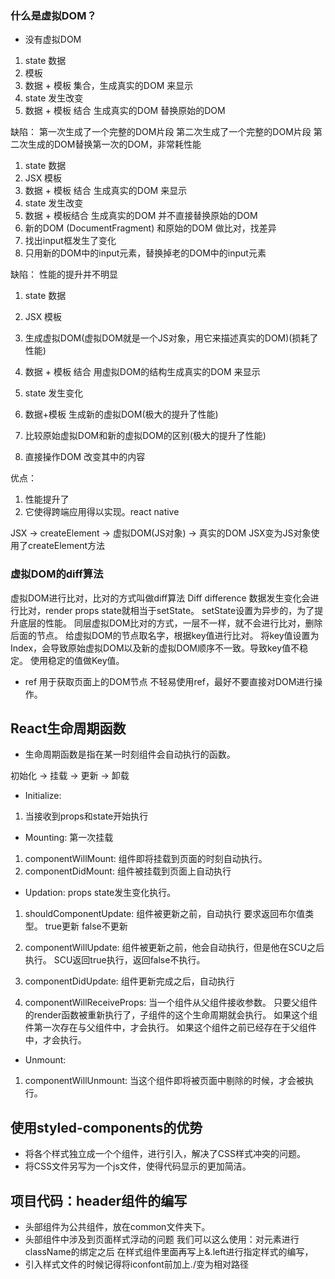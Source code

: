 ### 什么是虚拟DOM？

- 没有虚拟DOM
1. state 数据
2. 模板
3. 数据 + 模板 集合，生成真实的DOM 来显示
4. state 发生改变
5. 数据 + 模板 结合 生成真实的DOM 替换原始的DOM

缺陷：
第一次生成了一个完整的DOM片段
第二次生成了一个完整的DOM片段
第二次生成的DOM替换第一次的DOM，非常耗性能

1. state 数据
2. JSX 模板
3. 数据 + 模板 结合 生成真实的DOM 来显示
4. state 发生改变
5. 数据 + 模板结合 生成真实的DOM 并不直接替换原始的DOM
6. 新的DOM (DocumentFragment) 和原始的DOM 做比对，找差异
7. 找出input框发生了变化
8. 只用新的DOM中的input元素，替换掉老的DOM中的input元素

缺陷：
性能的提升并不明显

1. state 数据

2. JSX 模板

3. 生成虚拟DOM(虚拟DOM就是一个JS对象，用它来描述真实的DOM)(损耗了性能)

4. 数据 + 模板 结合 用虚拟DOM的结构生成真实的DOM 来显示

5. state 发生变化

6. 数据+模板 生成新的虚拟DOM(极大的提升了性能)

7. 比较原始虚拟DOM和新的虚拟DOM的区别(极大的提升了性能)

8. 直接操作DOM 改变其中的内容

优点：
1. 性能提升了
2. 它使得跨端应用得以实现。react native

JSX -> createElement -> 虚拟DOM(JS对象) -> 真实的DOM
JSX变为JS对象使用了createElement方法

### 虚拟DOM的diff算法
虚拟DOM进行比对，比对的方式叫做diff算法
Diff difference
数据发生变化会进行比对，render props state就相当于setState。
setState设置为异步的，为了提升底层的性能。
同层虚拟DOM比对的方式，一层不一样，就不会进行比对，删除后面的节点。
给虚拟DOM的节点取名字，根据key值进行比对。
将key值设置为Index，会导致原始虚拟DOM以及新的虚拟DOM顺序不一致。导致key值不稳定。
使用稳定的值做Key值。

- ref 用于获取页面上的DOM节点
  不轻易使用ref，最好不要直接对DOM进行操作。


## React生命周期函数
- 生命周期函数是指在某一时刻组件会自动执行的函数。

初始化 -> 挂载 -> 更新 -> 卸载


- Initialize:
1. 当接收到props和state开始执行

- Mounting: 
第一次挂载
1. componentWillMount: 组件即将挂载到页面的时刻自动执行。
2. componentDidMount: 组件被挂载到页面上自动执行

- Updation: 
props state发生变化执行。
1. shouldComponentUpdate: 组件被更新之前，自动执行
   要求返回布尔值类型。 true更新 false不更新
2. componentWillUpdate: 组件被更新之前，他会自动执行，但是他在SCU之后执行。 SCU返回true执行，返回false不执行。
3. componentDidUpdate: 组件更新完成之后，自动执行

4. componentWillReceiveProps: 当一个组件从父组件接收参数。 只要父组件的render函数被重新执行了，子组件的这个生命周期就会执行。
如果这个组件第一次存在与父组件中，才会执行。
如果这个组件之前已经存在于父组件中，才会执行。

- Unmount:
1. componentWillUnmount: 当这个组件即将被页面中剔除的时候，才会被执行。


## 使用styled-components的优势
- 将各个样式独立成一个个组件，进行引入，解决了CSS样式冲突的问题。
- 将CSS文件另写为一个js文件，使得代码显示的更加简洁。


## 项目代码：header组件的编写
- 头部组件为公共组件，放在common文件夹下。
- 头部组件中涉及到页面样式浮动的问题
  我们可以这么使用：对元素进行className的绑定之后
  在样式组件里面再写上&.left进行指定样式的编写，
- 引入样式文件的时候记得将iconfont前加上./变为相对路径